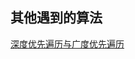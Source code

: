 ## 其他遇到的算法

[深度优先遍历与广度优先遍历](https://github.com/Songnytu/-offer--/blob/master/src/main/java/DFS_and_BFS/DFS_BFS.java)